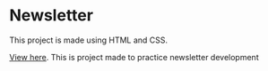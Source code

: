 # Newsletter

This project is made using HTML and CSS.

[View here](https://codija.github.io/Newsletter/).
This is project made to practice newsletter development
